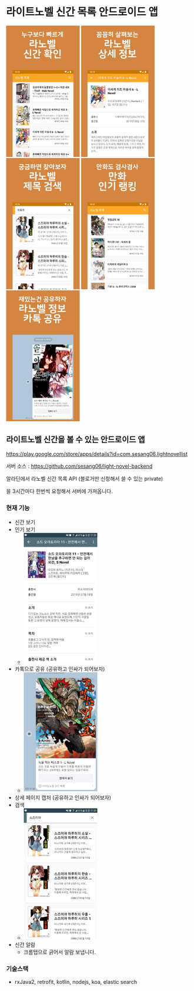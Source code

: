 # 라이트노벨 신간 목록 안드로이드 앱

<img src="/screenshot/1.jpg" width="200"> <img src="/screenshot/2.jpg" width="200"> <img src="/screenshot/3.jpg" width="200"> <img src="/screenshot/4.jpg" width="200"> <img src="/screenshot/5.jpg" width="200">

## 라이트노벨 신간을 볼 수 있는 안드로이드 앱

https://play.google.com/store/apps/details?id=com.sesang06.lightnovellist




서버 소스 : https://github.com/sesang06/light-novel-backend

알라딘에서 라노벨 신간 목록 API (블로거만 신청해서 쓸 수 있는 private)

을 3시간마다 한번씩 요청해서 서버에 가져옵니다.




### 현재 기능

- 신간 보기
- 인기 보기
  - <img src="/screenshot/1.png" width="200">
- 카톡으로 공유 (공유하고 인싸가 되어보자)
  - <img src="/screenshot/4.png" width="200">
- 상세 페이지 캡처 (공유하고 인싸가 되어보자)
- 검색
  - <img src="/screenshot/3.png" width="200">
- 신간 알람
  - 크롬탭으로 긁어서 알람 보냅니다.

### 기술스택

- rxJava2, retrofit, kotlin, nodejs, koa, elastic search
